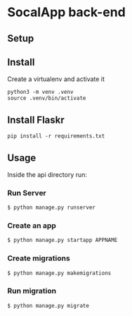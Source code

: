 # SocalApp back-end

## Setup

## Install

Create a virtualenv and activate it

```
python3 -m venv .venv
source .venv/bin/activate
```

## Install Flaskr

```
pip install -r requirements.txt
```

## Usage

Inside the api directory run:

### Run Server

```bash
$ python manage.py runserver
```

### Create an app

```bash
$ python manage.py startapp APPNAME
```

### Create migrations

```bash
$ python manage.py makemigrations
```

### Run migration

```bash
$ python manage.py migrate
```

